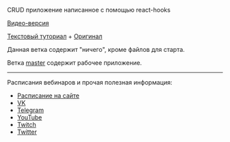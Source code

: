 CRUD приложение написанное с помощью react-hooks

[Видео-версия](https://youtu.be/jNe9cQllQt4)

[Текстовый туториал](https://maxpfrontend.ru/perevody/delaem-crud-prilozhenie-s-pomoschyu-react-hooks/) + [Оригинал](https://github.com/taniarascia/react-hooks)

Данная ветка содержит "ничего", кроме файлов для старта. 

Ветка [master](https://github.com/maxfarseer/crud-hooks/tree/master) содержит рабочее приложение.

---

Расписания вебинаров и прочая полезная информация:
+ [Расписание на сайте](https://maxpfrontend.ru/raspisanie/)
+ [VK](http://vk.com/maxpfrontend)
+ [Telegram](https://t.me/maxpfrontend)
+ [YouTube](https://www.youtube.com/channel/UCqJyAVWwIqPWKEkfCSP1y4Q)
+ [Twitch](https://www.twitch.tv/maxpfrontend)
+ [Twitter](https://twitter.com/MaxPatsiansky)
